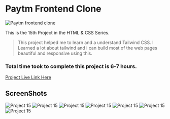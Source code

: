 # Paytm Frontend Clone

![Paytm frontend clone](./Screenshots/1b.PNG)

This is the 15th Project in the HTML & CSS Series.

> This project helped me to learn and a understand Tailwind CSS. I Learned a lot about tailwind and i can build most of the web pages beautiful and responsive using this.

### Total time took to complete this project is 6-7 hours.

[Project Live Link Here](https://paytm-front-clone.netlify.app/)

## ScreenShots

![Project 15](./Screenshots/1s.PNG)
![Project 15](./Screenshots/2s.PNG)
![Project 15](./Screenshots/3s.PNG)
![Project 15](./Screenshots/4s.PNG)
![Project 15](./Screenshots/5s.PNG)
![Project 15](./Screenshots/6s.PNG)
![Project 15](./Screenshots/7s.PNG)